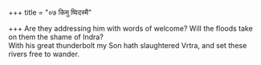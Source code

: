 +++
title = "०७ किमु ष्विदस्मै"

+++
Are they addressing him with words of welcome? Will the floods take on them the shame of Indra?  
     With his great thunderbolt my Son hath slaughtered Vrtra, and set these rivers free to wander.